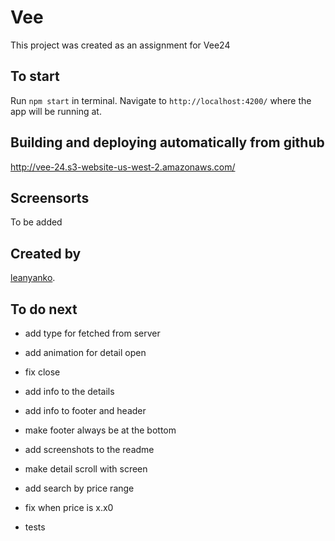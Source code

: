 # Vee

This project was created as an assignment for Vee24

## To start

Run `npm start` in terminal. Navigate to `http://localhost:4200/` where the app will be running at.

## Building and deploying automatically from github

http://vee-24.s3-website-us-west-2.amazonaws.com/

## Screensorts

To be added

## Created by

[leanyanko](http://www.twitter.com/leanyanko).

## To do next 

* add type for fetched from server

* add animation for detail open

* fix close 

* add info to the details

* add info to footer and header

* make footer always be at the bottom

* add screenshots to the readme

* make detail scroll with screen

* add search by price range

* fix when price is x.x0

* tests
